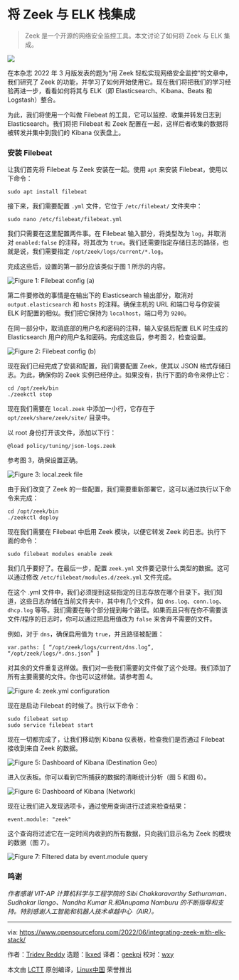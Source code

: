 [#]: subject: "Integrating Zeek with ELK Stack"
[#]: via: "https://www.opensourceforu.com/2022/06/integrating-zeek-with-elk-stack/"
[#]: author: "Tridev Reddy https://www.opensourceforu.com/author/tridev-reddy/"
[#]: collector: "lkxed"
[#]: translator: "geekpi"
[#]: reviewer: "wxy"
[#]: publisher: "wxy"
[#]: url: "https://linux.cn/article-14770-1.html"

将 Zeek 与 ELK 栈集成
======

> Zeek 是一个开源的网络安全监控工具。本文讨论了如何将 Zeek 与 ELK 集成。

![](https://img.linux.net.cn/data/attachment/album/202206/28/164550v4nuk3g7ux77y77v.jpg)

在本杂志 2022 年 3 月版发表的题为“用 Zeek 轻松实现网络安全监控”的文章中，我们研究了 Zeek 的功能，并学习了如何开始使用它。现在我们将把我们的学习经验再进一步，看看如何将其与 ELK（即 Elasticsearch、Kibana、Beats 和 Logstash）整合。

为此，我们将使用一个叫做 Filebeat 的工具，它可以监控、收集并转发日志到 Elasticsearch。我们将把 Filebeat 和 Zeek 配置在一起，这样后者收集的数据将被转发并集中到我们的 Kibana 仪表盘上。

### 安装 Filebeat

让我们首先将 Filebeat 与 Zeek 安装在一起。使用 `apt` 来安装 Filebeat，使用以下命令：

```
sudo apt install filebeat
```

接下来，我们需要配置 `.yml` 文件，它位于 `/etc/filebeat/` 文件夹中：

```
sudo nano /etc/filebeat/filebeat.yml
```

我们只需要在这里配置两件事。在 Filebeat 输入部分，将类型改为 `log`，并取消对 `enabled:false` 的注释，将其改为 `true`。我们还需要指定存储日志的路径，也就是说，我们需要指定 `/opt/zeek/logs/current/*.log`。

完成这些后，设置的第一部分应该类似于图 1 所示的内容。

![Figure 1: Filebeat config (a)][2]

第二件要修改的事情是在输出下的 Elasticsearch 输出部分，取消对 `output.elasticsearch` 和 `hosts` 的注释。确保主机的 URL 和端口号与你安装 ELK 时配置的相似。我们把它保持为 `localhost`，端口号为 `9200`。

在同一部分中，取消底部的用户名和密码的注释，输入安装后配置 ELK 时生成的 Elasticsearch 用户的用户名和密码。完成这些后，参考图 2，检查设置。

![Figure 2: Filebeat config (b)][3]

现在我们已经完成了安装和配置，我们需要配置 Zeek，使其以 JSON 格式存储日志。为此，确保你的 Zeek 实例已经停止。如果没有，执行下面的命令来停止它：

```
cd /opt/zeek/bin
./zeekctl stop
```

现在我们需要在 `local.zeek` 中添加一小行，它存在于 `opt/zeek/share/zeek/site/` 目录中。

以 root 身份打开该文件，添加以下行：

```
@load policy/tuning/json-logs.zeek
```

参考图 3，确保设置正确。

![Figure 3: local.zeek file][4]

由于我们改变了 Zeek 的一些配置，我们需要重新部署它，这可以通过执行以下命令来完成：

```
cd /opt/zeek/bin
./zeekctl deploy
```

现在我们需要在 Filebeat 中启用 Zeek 模块，以便它转发 Zeek 的日志。执行下面的命令：

```
sudo filebeat modules enable zeek
```

我们几乎要好了。在最后一步，配置 `zeek.yml` 文件要记录什么类型的数据。这可以通过修改 `/etc/filebeat/modules.d/zeek.yml` 文件完成。

在这个 .yml 文件中，我们必须提到这些指定的日志存放在哪个目录下。我们知道，这些日志存储在当前文件夹中，其中有几个文件，如 `dns.log`、`conn.log`、`dhcp.log` 等等。我们需要在每个部分提到每个路径。如果而且只有在你不需要该文件/程序的日志时，你可以通过把启用值改为 `false` 来舍弃不需要的文件。

例如，对于 `dns`，确保启用值为 `true`，并且路径被配置：

```
var.paths: [ “/opt/zeek/logs/current/dns.log”, “/opt/zeek/logs/*.dns.json” ]
```

对其余的文件重复这样做。我们对一些我们需要的文件做了这个处理。我们添加了所有主要需要的文件。你也可以这样做。请参考图 4。

![Figure 4: zeek.yml configuration][5]

现在是启动 Filebeat 的时候了。执行以下命令：

```
sudo filebeat setup
sudo service filebeat start
```

现在一切都完成了，让我们移动到 Kibana 仪表板，检查我们是否通过 Filebeat 接收到来自 Zeek 的数据。

![Figure 5: Dashboard of Kibana (Destination Geo)][6]

进入仪表板。你可以看到它所捕获的数据的清晰统计分析（图 5 和图 6）。

![Figure 6: Dashboard of Kibana (Network)][7]

现在让我们进入发现选项卡，通过使用查询进行过滤来检查结果：

```
event.module: "zeek"
```

这个查询将过滤它在一定时间内收到的所有数据，只向我们显示名为 Zeek 的模块的数据（图 7）。

![Figure 7: Filtered data by event.module query][8]

### 鸣谢

*作者感谢 VIT-AP 计算机科学与工程学院的 Sibi Chakkaravarthy Sethuraman、Sudhakar Ilango、Nandha Kumar R.和Anupama Namburu 的不断指导和支持。特别感谢人工智能和机器人技术卓越中心（AIR）。*


--------------------------------------------------------------------------------

via: https://www.opensourceforu.com/2022/06/integrating-zeek-with-elk-stack/

作者：[Tridev Reddy][a]
选题：[lkxed][b]
译者：[geekpi](https://github.com/geekpi)
校对：[wxy](https://github.com/wxy)

本文由 [LCTT](https://github.com/LCTT/TranslateProject) 原创编译，[Linux中国](https://linux.cn/) 荣誉推出

[a]: https://www.opensourceforu.com/author/tridev-reddy/
[b]: https://github.com/lkxed
[1]: https://www.opensourceforu.com/wp-content/uploads/2022/04/Integrating-Zeek-with-ELK-Stack-Featured-image.jpg
[2]: https://www.opensourceforu.com/wp-content/uploads/2022/04/Figure-1-Filebeat-config-a.jpg
[3]: https://www.opensourceforu.com/wp-content/uploads/2022/04/Figure-2-Filebeat-config-b.jpg
[4]: https://www.opensourceforu.com/wp-content/uploads/2022/04/Figure-3-local.zeek-file-1.jpg
[5]: https://www.opensourceforu.com/wp-content/uploads/2022/04/Figure-4-zeek.yml-configuration.jpg
[6]: https://www.opensourceforu.com/wp-content/uploads/2022/04/Figure-5-Dashboard-of-Kibana-Destination-Geo.jpg
[7]: https://www.opensourceforu.com/wp-content/uploads/2022/04/Figure-6-Dashboard-of-Kibana-Network-1.jpg
[8]: https://www.opensourceforu.com/wp-content/uploads/2022/04/Figure-7-Filtered-data-by-event.jpg
